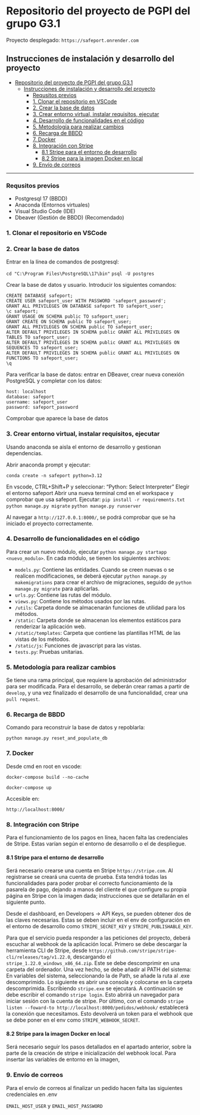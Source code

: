# Repositorio del proyecto de PGPI del grupo G3.1

Proyecto desplegado: `https://safeport.onrender.com`

## Instrucciones de instalación y desarrollo del proyecto

- [Repositorio del proyecto de PGPI del grupo G3.1](#repositorio-del-proyecto-de-pgpi-del-grupo-g31)
  - [Instrucciones de instalación y desarrollo del proyecto](#instrucciones-de-instalación-y-desarrollo-del-proyecto)
    - [Requsitos previos](#requsitos-previos)
    - [1. Clonar el repositorio en VSCode](#1-clonar-el-repositorio-en-vscode)
    - [2. Crear la base de datos](#2-crear-la-base-de-datos)
    - [3. Crear entorno virtual, instalar requisitos, ejecutar](#3-crear-entorno-virtual-instalar-requisitos-ejecutar)
    - [4. Desarrollo de funcionalidades en el código](#4-desarrollo-de-funcionalidades-en-el-código)
    - [5. Metodología para realizar cambios](#5-metodología-para-realizar-cambios)
    - [6. Recarga de BBDD](#6-recarga-de-bbdd)
    - [7. Docker](#7-docker)
    - [8. Integración con Stripe](#8-integración-con-stripe)
      - [8.1 Stripe para el entorno de desarrollo](#81-stripe-para-el-entorno-de-desarrollo)
      - [8.2 Stripe para la imagen Docker en local](#82-stripe-para-la-imagen-docker-en-local)
    - [9. Envío de correos](#9-envío-de-correos)


---

### Requsitos previos

- Postgresql 17 (BBDD)
- Anaconda (Entornos virtuales)
- Visual Studio Code (IDE)
- Dbeaver (Gestión de BBDD) (Recomendado)

### 1. Clonar el repositorio en VSCode

### 2. Crear la base de datos
Entrar en la línea de comandos de postgresql:

`cd "C:\Program Files\PostgreSQL\17\bin"`
`psql -U postgres`

Crear la base de datos y usuario. Introducir los siguientes comandos:

```
CREATE DATABASE safeport;
CREATE USER safeport_user WITH PASSWORD 'safeport_password';
GRANT ALL PRIVILEGES ON DATABASE safeport TO safeport_user;
\c safeport;
GRANT USAGE ON SCHEMA public TO safeport_user;
GRANT CREATE ON SCHEMA public TO safeport_user;
GRANT ALL PRIVILEGES ON SCHEMA public TO safeport_user;
ALTER DEFAULT PRIVILEGES IN SCHEMA public GRANT ALL PRIVILEGES ON TABLES TO safeport_user;
ALTER DEFAULT PRIVILEGES IN SCHEMA public GRANT ALL PRIVILEGES ON SEQUENCES TO safeport_user;
ALTER DEFAULT PRIVILEGES IN SCHEMA public GRANT ALL PRIVILEGES ON FUNCTIONS TO safeport_user;
\q
```

Para verificar la base de datos: entrar en DBeaver, crear nueva conexión PostgreSQL y completar con los datos:
```
host: localhost
database: safeport
username: safeport_user
password: safeport_password
```

Comprobar que aparece la base de datos

### 3. Crear entorno virtual, instalar requisitos, ejecutar
Usando anaconda se aisla el entorno de desarrollo y gestionan dependencias.

Abrir anaconda prompt y ejecutar:

`conda create -n safeport python=3.12`

En vscode, CTRL+Shift+P y seleccionar: “Python: Select Interpreter”
Elegir el entorno safeport
Abrir una nueva terminal cmd en el workspace y comprobar que usa safeport. Ejecutar:
`pip install -r requirements.txt`
`python manage.py migrate`
`python manage.py runserver`

Al navegar a `http://127.0.0.1:8000/`, se podrá comprobar que se ha iniciado el proyecto correctamente.

### 4. Desarrollo de funcionalidades en el código

Para crear un nuevo módulo, ejecutar `python manage.py startapp <nuevo_modulo>`.
En cada módulo, se tienen los siguientes archivos:
- `models.py`: Contiene las entidades. Cuando se creen nuevas o se realicen modificaciones, se deberá ejecutar `python manage.py makemigrations` para crear el archivo de migraciones, seguido de `python manage.py migrate` para aplicarlas.
- `urls.py`: Contiene las rutas del módulo.
- `views.py`: Contiene los métodos usados por las rutas.
- `/utils`: Carpeta donde se almacenarán funciones de utilidad para los métodos.
- `/static`: Carpeta donde se almacenan los elementos estáticos para renderizar la aplicación web.
- `/static/templates`: Carpeta que contiene las plantillas HTML de las vistas de los métodos.
- `/static/js`: Funciones de javascript para las vistas.
- `tests.py`: Pruebas unitarias.

### 5. Metodología para realizar cambios

Se tiene una rama principal, que requiere la aprobación del administrador para ser modificada. Para el desarrollo, se deberán crear ramas a partir de `develop`, y una vez finalizado el desarrollo de una funcionalidad, crear una `pull request`.

### 6. Recarga de BBDD
Comando para reconstruir la base de datos y repoblarla:

`python manage.py reset_and_populate_db`


### 7. Docker
Desde cmd en root en vscode:

`docker-compose build --no-cache`

`docker-compose up`

Accesible en:

`http://localhost:8000/`

### 8. Integración con Stripe

Para el funcionamiento de los pagos en línea, hacen falta las credenciales de Stripe. Estas varían según el entorno de
desarrollo o el de despliegue.

#### 8.1 Stripe para el entorno de desarrollo

Será necesario crearse una cuenta en Stripe `https://stripe.com`. Al registrarse se creará una cuenta de prueba. Esta tendrá todas las funcionalidades para poder probar el correcto funcionamiento de la pasarela de pago, dejando a manos del cliente el que configure su propia página en Stripe con la imagen dada; instrucciones que se detallarán en el siguiente punto.

Desde el dashboard, en Developers -> API Keys, se pueden obtener dos de las claves necesarias. Estas se deben incluir en el env de configuración en el entorno de desarrollo como `STRIPE_SECRET_KEY` y `STRIPE_PUBLISHABLE_KEY`.

Para que el servicio pueda responder a las peticiones del proyecto, deberá escuchar al webhook de la aplicación local. Primero se debe descargar la herramienta CLI de Stripe, desde `https://github.com/stripe/stripe-cli/releases/tag/v1.22.0`, descargando el `stripe_1.22.0_windows_x86_64.zip`. Este se debe descomprimir en una carpeta del ordenador. Una vez hecho, se debe añadir al PATH del sistema: En variables del sistema, seleccionando la de Path, se añade la ruta al .exe descomprimido. Lo siguiente es abrir una consola y colocarse en la carpeta descomprimida. Escribiendo `stripe.exe` se ejecutará. A continuación se debe escribir el comando `stripe login`. Esto abrirá un navegador para iniciar sesión con la cuenta de stripe. Por último, con el comando `stripe listen --foward-to http://localhost:8000/pedidos/webhook/` establecerá la conexión que necesitamos. Esto devolverá un token para el webhook que se debe poner en el env como `STRIPE_WEBHOOK_SECRET`.

#### 8.2 Stripe para la imagen Docker en local

Será necesario seguir los pasos detallados en el apartado anterior, sobre la parte de la creación de stripe e inicialización del webhook local. Para insertar las variables de entorno en la imagen,

### 9. Envío de correos

Para el envío de correos al finalizar un pedido hacen falta las siguientes credenciales en .env

`EMAIL_HOST_USER` y `EMAIL_HOST_PASSWORD`